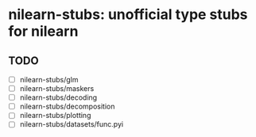 # nilearn-stubs: unofficial type stubs for nilearn

## TODO

- [ ] nilearn-stubs/glm
- [ ] nilearn-stubs/maskers
- [ ] nilearn-stubs/decoding
- [ ] nilearn-stubs/decomposition
- [ ] nilearn-stubs/plotting
- [ ] nilearn-stubs/datasets/func.pyi
